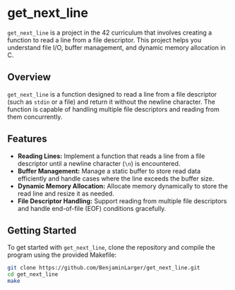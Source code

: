 # get_next_line

`get_next_line` is a project in the 42 curriculum that involves creating a function to read a line from a file descriptor. This project helps you understand file I/O, buffer management, and dynamic memory allocation in C.

## Overview

`get_next_line` is a function designed to read a line from a file descriptor (such as `stdin` or a file) and return it without the newline character. The function is capable of handling multiple file descriptors and reading from them concurrently.

## Features

- **Reading Lines:** Implement a function that reads a line from a file descriptor until a newline character (`\n`) is encountered.
- **Buffer Management:** Manage a static buffer to store read data efficiently and handle cases where the line exceeds the buffer size.
- **Dynamic Memory Allocation:** Allocate memory dynamically to store the read line and resize it as needed.
- **File Descriptor Handling:** Support reading from multiple file descriptors and handle end-of-file (EOF) conditions gracefully.

## Getting Started

To get started with `get_next_line`, clone the repository and compile the program using the provided Makefile:

```bash
git clone https://github.com/BenjaminLarger/get_next_line.git
cd get_next_line
make
